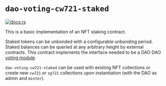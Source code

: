 # `dao-voting-cw721-staked`

[![docs.rs](https://img.shields.io/docsrs/dao-voting-cw721-staked)](https://docs.rs/dao-voting-cw721-staked/latest/dao_voting_cw721_staked/)

This is a basic implementation of an NFT staking contract.

Staked tokens can be unbonded with a configurable unbonding period. Staked balances can be queried at any arbitrary height by external contracts. This contract implements the interface needed to be a DAO DAO [voting module](https://github.com/DA0-DA0/dao-contracts/wiki/DAO-DAO-Contracts-Design#the-voting-module).

`dao-voting-cw721-staked` can be used with existing NFT collections or create new `cw721` or `sg721` collections upon instantiation (with the DAO as admin and `minter`).
